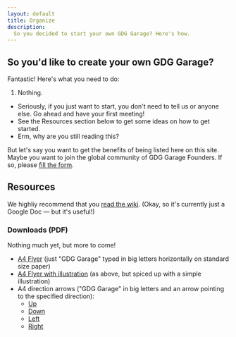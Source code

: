 ```yaml
---
layout: default
title: Organize
description: 
  So you decided to start your own GDG Garage? Here's how.
---
```


## So you'd like to create your own GDG Garage?

<span class="c1">Fantastic!</span> Here's what you need to do:

1. <span class="c2">Nothing.</span>
  * Seriously, if you just want to start, you don't need to tell us
    or anyone else. Go ahead and have your first meeting!
  * See the Resources section below to get some ideas on how
    to get started.
  * Erm, why are you still reading this?

But let's say you want to get the <span class="c3">benefits</span> of
being listed here on this site. Maybe you want to join the <span
class="c4">global community</span> of GDG Garage Founders. If so, please [fill the form](https://docs.google.com/forms/d/1Q_oTlubKK12geWENsNXs4q3GvES2W4gmG9lQ1eMRJ_k/viewform).

## Resources

We highliy recommend that you [read the wiki](https://docs.google.com/document/d/1ugJdFem1w5WHhZn_-mVlBGN0Hs9TITPUInrr6W4yKu8/edit). (Okay, so it's currently just a Google Doc &mdash; but it's useful!)

### Downloads (PDF)

Nothing much yet, but more to come!

* [A4 Flyer](/downloads/gdg-garage-flyer.pdf) (just "GDG Garage" typed in big letters horizontally on standard size paper)
* [A4 Flyer with illustration](/downloads/gdg-garage-flyer-illustration.pdf) (as above, but spiced up with a simple illustration)
* A4 direction arrows ("GDG Garage" in big letters and an arrow pointing to the specified direction):
  * [Up](/downloads/gdg-garage-flyer-up.pdf)
  * [Down](/downloads/gdg-garage-flyer-down.pdf)
  * [Left](/downloads/gdg-garage-flyer-left.pdf)
  * [Right](/downloads/gdg-garage-flyer-right.pdf)

